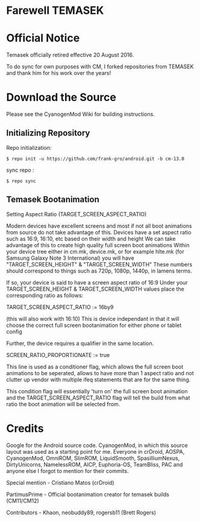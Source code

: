 Farewell TEMASEK
=======

Official Notice
===============
Temasek officially retired effective 20 August 2016.

To do sync for own purposes with CM, I forked repositories from TEMASEK and thank him for his work over the years!

Download the Source
===================

Please see the CyanogenMod Wiki for building instructions.

Initializing Repository
-----------------------

Repo initialization:

    $ repo init -u https://github.com/frank-gro/android.git -b cm-13.0


sync repo :

    $ repo sync


Temasek Bootanimation
---------------------

Setting Aspect Ratio (TARGET_SCREEN_ASPECT_RATIO)

Modern devices have excellent screens and most if not all boot animations from source do not take advantage of this. Devices have a set aspect ratio such as 16:9, 16:10, etc based on their width and height We can take advantage of this to create high quality full screen boot animations Within your device tree either in cm.mk, device.mk, or for example hlte.mk (for Samsung Galaxy Note 3 International) you will have "TARGET_SCREEN_HEIGHT" & "TARGET_SCREEN_WIDTH" These numbers should correspond to things such as 720p, 1080p, 1440p, in lamens terms. 

If so, your device is said to have a screen aspect ratio of 16:9 Under your TARGET_SCREEN_HEIGHT & TARGET_SCREEN_WIDTH values place the corresponding ratio as follows: 

TARGET_SCREEN_ASPECT_RATIO := 16by9 

(this will also work with 16:10) This is device independant in that it will choose the correct full screen bootanimation for either phone or tablet config

Further, the device requires a qualifier in the same location.

SCREEN_RATIO_PROPORTIONATE := true

This line is used as a conditioner flag, which allows the full screen boot animations to be seperated, allows to have more than 1 aspect ratio and not clutter up vendor with multiple ifeq statements that are for the same thing.

This condition flag will essentially 'turn on' the full screen boot animation and the TARGET_SCREEN_ASPECT_RATIO flag will tell the build from what ratio the boot animation will be selected from.


Credits
=======

Google for the Android source code. CyanogenMod, in which this source layout was used as a starting point for me. Everyone in crDroid, AOSPA, CyanogenMod, OmniROM, SlimROM, LiquidSmooth, SpasilliumNexus, DirtyUnicorns, NamelessROM, AICP, Euphoria-OS, TeamBliss, PAC and anyone else I forgot to mention for their commits.

Special mention - Cristiano Matos (crDroid)

PartimusPrime - Official bootanimation creator for temasek builds (CM11/CM12)

Contributors - Khaon, neobuddy89, rogersb11 (Brett Rogers)

